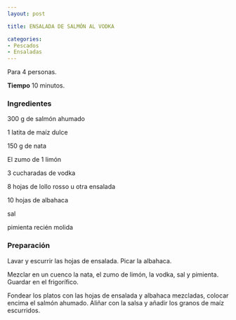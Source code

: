 ```yaml
---
layout: post

title: ENSALADA DE SALMÓN AL VODKA

categories:
- Pescados
- Ensaladas
---
```

Para 4 personas.

<b>Tiempo</b> 10 minutos.

<h3>Ingredientes</h3>

300 g de salmón ahumado

1 latita de maíz dulce

150 g de nata

El zumo de 1 limón

3 cucharadas de vodka

8 hojas de lollo rosso u otra ensalada

10 hojas de albahaca

sal

pimienta recién molida

<h3>Preparación</h3>

Lavar y escurrir las hojas de ensalada. Picar la albahaca.

Mezclar en un cuenco la nata, el zumo de limón, la vodka, sal y pimienta. Guardar en el frigorífico.

Fondear los platos con las hojas de ensalada y albahaca mezcladas, colocar encima el salmón ahumado. Aliñar con la salsa y añadir los granos de maíz escurridos.